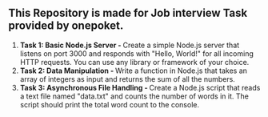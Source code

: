 <h2>This Repository is made for Job interview Task provided by onepoket.</h2>
<ol>
  <li><span><b>Task 1: Basic Node.js Server - </b>Create a simple Node.js server that listens on port 3000 and responds with "Hello, World!" for all incoming HTTP requests. You can use any library or framework of your choice.</span></li>
  <li><span><b>Task 2: Data Manipulation - </b>Write a function in Node.js that takes an array of integers as input and returns the sum of all the numbers.</span></li>
  <li><span><b>Task 3: Asynchronous File Handling - </b>Create a Node.js script that reads a text file named "data.txt" and counts the number of words in it. The script should print the total word count to the console.</span></li>
</ol>

